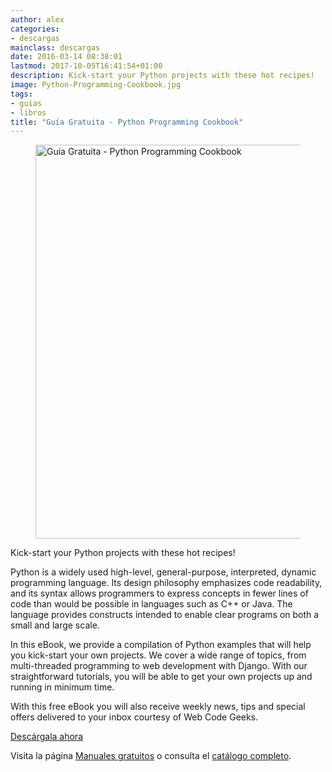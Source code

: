 ```yaml
---
author: alex
categories:
- descargas
mainclass: descargas
date: 2016-03-14 08:38:01
lastmod: 2017-10-05T16:41:54+01:00
description: Kick-start your Python projects with these hot recipes!
image: Python-Programming-Cookbook.jpg
tags:
- guias
- libros
title: "Guía Gratuita - Python Programming Cookbook"
---
```


<figure>
    <a href="http://elbauldelprogramador.tradepub.com/c/pubRD.mpl?sr=oc&_t=oc:&qf=w_webd07&ch=ocsoc2"><img sizes="(min-width: 1200px) 1200px, 100vw" on="tap:lightbox1" role="button" tabindex="0" layout="responsive" src="/img/Python-Programming-Cookbook.jpg" title="Guía Gratuita - Python Programming Cookbook" alt="Guía Gratuita - Python Programming Cookbook" width="1200px" height="630px" /></a>
</figure>

Kick-start your Python projects with these hot recipes!

Python is a widely used high-level, general-purpose, interpreted, dynamic programming language. Its design philosophy emphasizes code readability, and its syntax allows programmers to express concepts in fewer lines of code than would be possible in languages such as C++ or Java. The language provides constructs intended to enable clear programs on both a small and large scale.

In this eBook, we provide a compilation of Python examples that will help you kick-start your own projects. We cover a wide range of topics, from multi-threaded programming to web development with Django. With our straightforward tutorials, you will be able to get your own projects up and running in minimum time.

<!--more--><!--ad-->

With this free eBook you will also receive weekly news, tips and special offers delivered to your inbox courtesy of Web Code Geeks.

<div class="button-post">
<a href="http://elbauldelprogramador.tradepub.com/c/pubRD.mpl?sr=oc&_t=oc:&qf=w_webd07&ch=ocsoc" target="_blank">Descárgala ahora</a>
</div>

Visita la página [Manuales gratuitos][1] o consulta el [catálogo completo][2].


[1]: https://elbauldelprogramador.com/manuales-gratuitos/
[2]: http://elbauldelprogramador.tradepub.com/category/information-technology/1207/ "Catálogo completo de Guías gratuítas "
